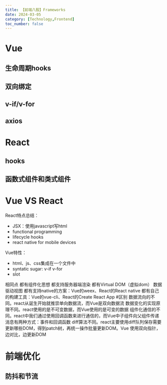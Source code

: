 ```yaml
---
title: 【前端八股】Frameworks
date: 2024-03-05
category: [Technology,Frontend]
toc_number: false
---
```


# Vue

## 生命周期hooks

## 双向绑定

## v-if/v-for

## axios

# React

## hooks

## 函数式组件和类式组件


# Vue VS React

React特点总结：
- JSX：使用javascript写html
- functional programming
- lifecycle hooks
- react native for mobile devices

Vue特性：
- html、js、css集成在一个文件中
- syntatic sugar: v-if v-for
- slot

相同点
都有组件化思想
都支持服务器端渲染
都有Virtual DOM（虚拟dom）
数据驱动视图
都有支持native的方案：Vue的weex、React的React native
都有自己的构建工具：Vue的vue-cli、React的Create React App
#区别
数据流向的不同。react从诞生开始就推崇单向数据流，而Vue是双向数据流
数据变化的实现原理不同。react使用的是不可变数据，而Vue使用的是可变的数据
组件化通信的不同。react中我们通过使用回调函数来进行通信的，而Vue中子组件向父组件传递消息有两种方式：事件和回调函数
diff算法不同。react主要使用diff队列保存需要更新哪些DOM，得到patch树，再统一操作批量更新DOM。Vue 使用双向指针，边对比，边更新DOM

# 前端优化

## 防抖和节流


